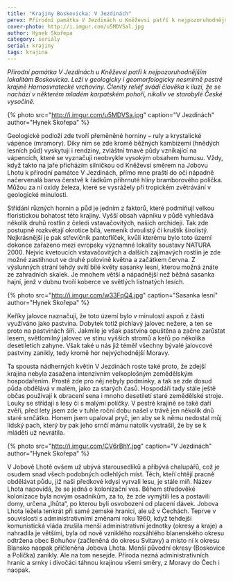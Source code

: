 ```yaml
---
title: "Krajiny Boskovicka: V Jezdinách"
perex: Přírodní památka V Jezdinách u Kněževsi patří k nejpozoruhodnějším lokalitám Boskovicka. Leží v geologicky i geomorfologicky nesmírně pestré krajině Hornosvratecké vrchoviny.
cover-photo: http://i.imgur.com/u5MDVSal.jpg
author: Hynek Skořepa
category: seriály
serial: krajiny
tags: krajina
---
```


*Přírodní památka V Jezdinách u Kněževsi patří k nejpozoruhodnějším lokalitám Boskovicka. Leží v geologicky i geomorfologicky nesmírně pestré krajině Hornosvratecké vrchoviny. Členitý reliéf svádí člověka k iluzi, že se nachází v některém mladém karpatském pohoří, nikoliv ve starobylé České vysočině.*

{% photo src="http://i.imgur.com/u5MDVSa.jpg" caption="V Jezdinách" author="Hynek Skořepa" %}

Geologické podloží zde tvoří přeměněné horniny – ruly a krystalické vápence (mramory). Díky nim se zde kromě běžných kambizemí (hnědých lesních půd) vyskytují i rendziny, zvláštní tmavé půdy vznikající na vápencích, které se vyznačují neobvykle vysokým obsahem humusu. Vždy, když takto na jaře přicházím silničkou od Kněževsi směrem na Jobovu Lhotu k přírodní památce V Jezdinách, přímo mne praští do očí nápadně načervenalá barva čerstvě k řádkům přihrnuté hlíny bramborového políčka. Můžou za ni oxidy železa, které se vysrážely při tropickém zvětrávání v geologické minulosti.

Střídání různých hornin a půd je jedním z faktorů, které podmiňují velkou floristickou bohatost této krajiny. Vyšší obsah vápníku v půdě vyhledává několik druhů rostlin z čeledi vstavačovitých, našich orchidejí. Tak zde postupně rozkvétají okrotice bílá, vemeník dvoulistý či kruštík širolistý. Nejkrásnější je pak střevíčník pantoflíček, kvůli kterému bylo toto území dokonce zařazeno mezi evropsky významné lokality soustavy NATURA 2000. Nejvíc kvetoucích vstavačovitých a dalších zajímavých rostlin je zde možné zastihnout ve druhé polovině května a začátkem června. Z výslunných strání tehdy svítí bílé květy sasanky lesní, kterou možná znáte ze zahradních skalek. Je mnohem větší a nápadnější než běžná sasanka hajní, jenž v dubnu tvoří koberce ve světlých listnatých lesích.

{% photo src="http://i.imgur.com/w33FqQ4.jpg" caption="Sasanka lesní" author="Hynek Skořepa" %}

Keříky jalovce naznačují, že toto území bylo v minulosti aspoň z části využíváno jako pastvina. Dobytek totiž pichlavý jalovec nežere, a ten se proto na pastvinách šíří. Jakmile je však pastvina opuštěna a začne zarůstat lesem, světlomilný jalovec ve stínu vyšších stromů a keřů po několika desetiletích zahyne. Však také u nás již téměř všechny bývalé jalovcové pastviny zanikly, tedy kromě hor nejvýchodnější Moravy.

Ta spousta nádherných květin V Jezdinách roste také proto, že zdejší krajina nebyla zasažena intenzivním velkoplošným zemědělským hospodařením. Prostě zde pro něj nebyly podmínky, a tak se zde dosud půda obdělává v malém, jako za starých časů. Hospodáři tady stále ještě občas používají k obracení sena i mnoho desetiletí staré zemědělské stroje. Louky se střídají s lesy či s malými políčky. V pestré krajině se také daří zvěři, před lety jsem zde v tuhle roční dobu našel v trávě jen několik dnů staré srnčátko. Honem jsem upaloval pryč, jen aby se k němu nedostal můj lidský pach, který by pak jeho srnčí mámu natolik vystrašil, že by se k mláděti už nevrátila.

{% photo src="http://i.imgur.com/CV6rBhY.jpg" caption="V Jezdinách" author="Hynek Skořepa" %}

V Jobově Lhotě ovšem už ubývá starousedlíků a přibývá chalupářů, což je osudem snad všech podobných odlehlých míst. Těch, kteří chtějí pracně obdělávat půdu, již naši předkové kdysi vyrvali lesu, je stále míň. Název Lhota napovídá, že se jedná o kolonizační ves. Během středověké kolonizace byla novým osadníkům, za to, že zde vymýtili les a postavili domy, určena „lhůta“, po kterou byli osvobozeni od placení dávek. Jobova Lhota ležela tenkrát při samé zemské hranici, ale už v Čechách. Teprve v souvislosti s administrativními změnami roku 1960, když tehdejší komunistická vláda zrušila menší administrativní jednotky (okresy a kraje) a nahradila je většími, byla od nově vzniklého rozsáhlého blanenského okresu odtržena obec Bohuňov (začleněná do okresu Svitavy) a místo ní k okresu Blansko naopak přičleněna Jobova Lhota. Menší původní okresy (Boskovice a Polička) zanikly. Ale na tom nesejde. Příroda nezná administrativních hranic a srnky i divočáci táhnou krajinou všemi směry, z Moravy do Čech i naopak.
